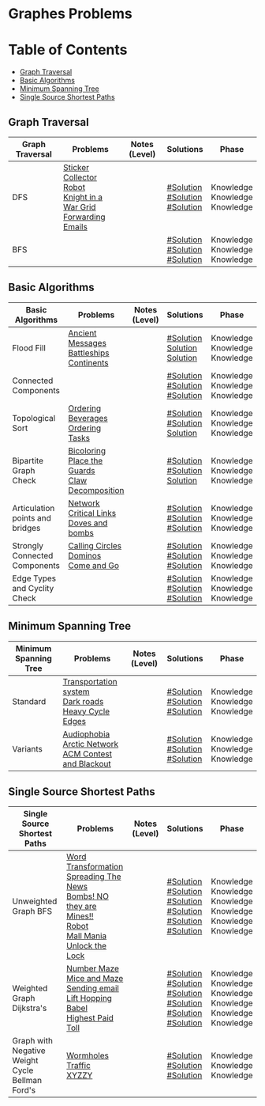 # Graphes Problems

Table of Contents
=================
- [Graph Traversal](#graph-traversal)
- [Basic Algorithms](#basic-algorithms)
- [Minimum Spanning Tree](#minimum-spanning-tree)
- [Single Source Shortest Paths](#single-source-shortest-paths)


## Graph Traversal
Graph Traversal    | Problems | Notes (Level)| Solutions| Phase
-------------| -------------   |-------------| -------------|-------------
DFS| [Sticker Collector Robot](https://uva.onlinejudge.org/index.php?option=com_onlinejudge&Itemid=8&category=24&page=show_problem&problem=2931)<br>[Knight in a War Grid](https://uva.onlinejudge.org/index.php?option=com_onlinejudge&Itemid=8&category=24&page=show_problem&problem=3057) <br>  [Forwarding Emails](https://uva.onlinejudge.org/index.php?option=com_onlinejudge&Itemid=8&category=24&page=show_problem&problem=3873)<br>  | |[#Solution]()<br> [#Solution]()<br> [#Solution]()<br> | Knowledge<br> Knowledge<br> Knowledge<br>|
BFS| []()<br>  []()<br>  []()<br>  ||[#Solution]()<br> [#Solution]()<br> [#Solution]()<br> | Knowledge<br> Knowledge<br> Knowledge<br>|

## Basic Algorithms
Basic Algorithms    | Problems | Notes (Level)| Solutions| Phase
-------------| -------------   |-------------| -------------|-------------
Flood Fill| [Ancient Messages](https://uva.onlinejudge.org/index.php?option=com_onlinejudge&Itemid=8&category=24&page=show_problem&problem=3544)<br>  [Battleships](https://uva.onlinejudge.org/index.php?option=com_onlinejudge&Itemid=8&category=24&page=show_problem&problem=3104)<br>  [Continents](https://uva.onlinejudge.org/index.php?option=com_onlinejudge&Itemid=8&category=24&page=show_problem&problem=2035)<br>  | |[#Solution]()<br> [Solution](https://github.com/basmaashouur/Competitive-Programming/blob/master/Solutions-library/graphs-solutions/11953-UVa.cpp)<br> [Solution](https://github.com/basmaashouur/Competitive-Programming/blob/master/Solutions-library/graphs-solutions/11094-UVa.cpp)<br> | Knowledge<br> Knowledge<br> Knowledge<br>|
Connected Components| []()<br>  []()<br>  []()<br> | |[#Solution]()<br> [#Solution]()<br> [#Solution]()<br> | Knowledge<br> Knowledge<br> Knowledge<br>|
Topological Sort| [Ordering](https://uva.onlinejudge.org/index.php?option=com_onlinejudge&Itemid=8&category=24&page=show_problem&problem=813)<br>  [Beverages](https://uva.onlinejudge.org/index.php?option=com_onlinejudge&Itemid=8&category=24&page=show_problem&problem=2001)<br>  [Ordering Tasks](https://uva.onlinejudge.org/index.php?option=com_onlinejudge&Itemid=8&category=24&page=show_problem&problem=1246)<br> | |[#Solution]()<br> [#Solution]()<br> [Solution](https://github.com/basmaashouur/Competitive-Programming/blob/master/Solutions-library/graphs-solutions/10305-UVa.cpp)<br> | Knowledge<br> Knowledge<br> Knowledge<br>|
Bipartite Graph Check| [Bicoloring](https://uva.onlinejudge.org/index.php?option=com_onlinejudge&Itemid=8&category=24&page=show_problem&problem=945)<br>  [Place the Guards](https://uva.onlinejudge.org/index.php?option=com_onlinejudge&Itemid=8&category=24&page=show_problem&problem=2021)<br>  [Claw Decomposition](https://uva.onlinejudge.org/index.php?option=com_onlinejudge&Itemid=8&category=24&page=show_problem&problem=2391)<br>  | |[#Solution]()<br> [#Solution]()<br> [Solution](https://github.com/basmaashouur/Competitive-Programming/blob/master/Solutions-library/graphs-solutions/11396-UVa.cpp)<br> | Knowledge<br> Knowledge<br> Knowledge<br>|
Articulation points and bridges| [Network](https://uva.onlinejudge.org/index.php?option=com_onlinejudge&Itemid=8&category=24&page=show_problem&problem=251)<br>  [Critical Links](https://uva.onlinejudge.org/index.php?option=com_onlinejudge&Itemid=8&category=24&page=show_problem&problem=737)<br>  [Doves and bombs](https://uva.onlinejudge.org/index.php?option=com_onlinejudge&Itemid=8&category=24&page=show_problem&problem=1706)<br> | |[#Solution]()<br> [#Solution]()<br> [#Solution]()<br> | Knowledge<br> Knowledge<br> Knowledge<br>|
Strongly Connected Components| [Calling Circles](https://uva.onlinejudge.org/index.php?option=com_onlinejudge&Itemid=8&category=24&page=show_problem&problem=183)<br>  [Dominos](https://uva.onlinejudge.org/index.php?option=com_onlinejudge&Itemid=8&category=24&page=show_problem&problem=2499)<br>  [Come and Go](https://uva.onlinejudge.org/index.php?option=com_onlinejudge&Itemid=8&category=24&page=show_problem&problem=2938)<br> | |[#Solution]()<br> [#Solution]()<br> [#Solution]()<br> | Knowledge<br> Knowledge<br> Knowledge<br>|
Edge Types and Cyclity Check| []()<br>  []()<br>  []()<br>  | |[#Solution]()<br> [#Solution]()<br> [#Solution]()<br> | Knowledge<br> Knowledge<br> Knowledge<br>|


## Minimum Spanning Tree
Minimum Spanning Tree    | Problems | Notes (Level)| Solutions| Phase
-------------| -------------   |-------------| -------------|-------------
Standard| [Transportation system](https://uva.onlinejudge.org/index.php?option=com_onlinejudge&Itemid=8&category=24&page=show_problem&problem=2169)<br>  [Dark roads](https://uva.onlinejudge.org/index.php?option=com_onlinejudge&Itemid=8&category=24&page=show_problem&problem=2678)<br>  [Heavy Cycle Edges](https://uva.onlinejudge.org/index.php?option=com_onlinejudge&Itemid=8&category=24&page=show_problem&problem=2847)<br>  | |[#Solution]()<br> [#Solution]()<br> [#Solution]()<br> | Knowledge<br> Knowledge<br> Knowledge<br>|
Variants| [Audiophobia](https://uva.onlinejudge.org/index.php?option=com_onlinejudge&Itemid=8&category=24&page=show_problem&problem=989)<br>  [Arctic Network](https://uva.onlinejudge.org/index.php?option=com_onlinejudge&Itemid=8&category=24&page=show_problem&problem=1310)<br>  [ACM Contest and Blackout](https://uva.onlinejudge.org/index.php?option=com_onlinejudge&Itemid=8&category=24&page=show_problem&problem=1541)<br>  | |[#Solution]()<br> [#Solution]()<br> [#Solution]()<br> | Knowledge<br> Knowledge<br> Knowledge<br>|


## Single Source Shortest Paths
Single Source Shortest Paths    | Problems | Notes (Level)| Solutions| Phase
-------------| -------------   |-------------| -------------|-------------
Unweighted Graph BFS| [Word Transformation](https://uva.onlinejudge.org/index.php?option=com_onlinejudge&Itemid=8&category=24&page=show_problem&problem=370)<br>  [Spreading The News](https://uva.onlinejudge.org/index.php?option=com_onlinejudge&Itemid=8&category=24&page=show_problem&problem=865)<br>  [Bombs! NO they are Mines!!](https://uva.onlinejudge.org/index.php?option=com_onlinejudge&Itemid=8&category=24&page=show_problem&problem=1594)<br>[Robot](https://uva.onlinejudge.org/index.php?option=com_onlinejudge&Itemid=8&category=24&page=show_problem&problem=250)<br>  [Mall Mania](https://uva.onlinejudge.org/index.php?option=com_onlinejudge&Itemid=8&category=24&page=show_problem&problem=2042)<br>  [Unlock the Lock](https://uva.onlinejudge.org/index.php?option=com_onlinejudge&Itemid=8&category=24&page=show_problem&problem=3312)<br>  | |[#Solution]()<br> [#Solution]()<br> [#Solution]()<br>[#Solution]()<br> [#Solution]()<br> [#Solution]()<br> | Knowledge<br> Knowledge<br> Knowledge<br>Knowledge<br> Knowledge<br> Knowledge<br>|
Weighted Graph Dijkstra's| [Number Maze](https://uva.onlinejudge.org/index.php?option=com_onlinejudge&Itemid=8&category=24&page=show_problem&problem=870)<br>  [Mice and Maze](https://uva.onlinejudge.org/index.php?option=com_onlinejudge&Itemid=8&category=24&page=show_problem&problem=3553)<br>  [Sending email](https://uva.onlinejudge.org/index.php?option=com_onlinejudge&Itemid=8&category=24&page=show_problem&problem=1927)<br> [Lift Hopping](https://uva.onlinejudge.org/index.php?option=com_onlinejudge&Itemid=8&category=24&page=show_problem&problem=1742)<br>  [Babel](https://uva.onlinejudge.org/index.php?option=com_onlinejudge&Itemid=8&category=24&page=show_problem&problem=2487)<br>  [Highest Paid Toll](https://uva.onlinejudge.org/index.php?option=com_onlinejudge&Itemid=8&category=24&page=show_problem&problem=3198)<br>  | |[#Solution]()<br> [#Solution]()<br> [#Solution]()<br>[#Solution]()<br> [#Solution]()<br> [#Solution]()<br> | Knowledge<br> Knowledge<br> Knowledge<br>Knowledge<br> Knowledge<br> Knowledge<br>|
Graph with Negative Weight Cycle <br> Bellman Ford's | [Wormholes](https://uva.onlinejudge.org/index.php?option=com_onlinejudge&Itemid=8&category=24&page=show_problem&problem=499)<br>  [Traffic](https://uva.onlinejudge.org/index.php?option=com_onlinejudge&Itemid=8&category=24&page=show_problem&problem=1390)<br>  [XYZZY](https://uva.onlinejudge.org/index.php?option=com_onlinejudge&Itemid=8&category=24&page=show_problem&problem=1498)<br>  | |[#Solution]()<br> [#Solution]()<br> [#Solution]()<br> | Knowledge<br> Knowledge<br> Knowledge<br>|
